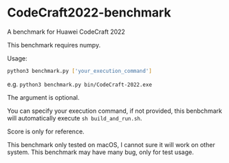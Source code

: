 # CodeCraft2022-benchmark 
A benchmark for Huawei CodeCraft 2022

This benchmark requires numpy. 

Usage: 
```bash 
python3 benchmark.py ['your_execution_command']
```
e.g. `python3 benchmark.py bin/CodeCraft-2022.exe`

The argument is optional. 

You can specify your execution command, if not provided, this benbchmark will automatically execute `sh build_and_run.sh`. 

Score is only for reference.  

This benchmark only tested on macOS, I cannot sure it will work on other system. This benchmark may have many bug, only for test usage. 

